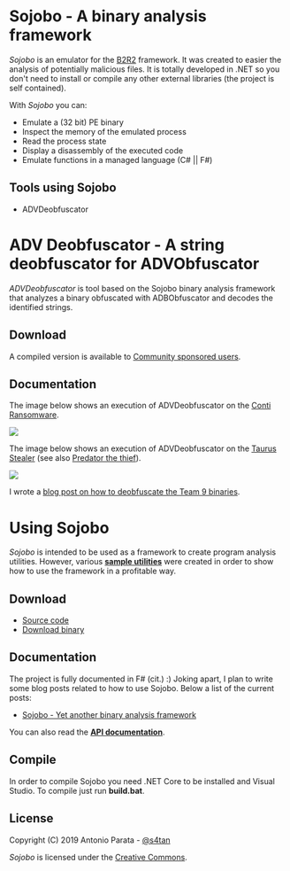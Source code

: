 # Sojobo - A binary analysis framework

_Sojobo_ is an emulator for the <a href="https://b2r2.org/" target="_blank">B2R2</a> framework. It was created to easier the analysis of potentially malicious files. It is totally developed in .NET so you don't need to install or compile any other external libraries (the project is self contained).

With _Sojobo_ you can:
* Emulate a (32 bit) PE binary
* Inspect the memory of the emulated process
* Read the process state
* Display a disassembly of the executed code
* Emulate functions in a managed language (C# || F#)

## Tools using Sojobo
- ADVDeobfuscator

# ADV Deobfuscator - A string deobfuscator for ADVObfuscator

_ADVDeobfuscator_ is tool based on the Sojobo binary analysis framework that analyzes a binary obfuscated with ADBObfuscator and decodes the identified strings.

## Download

A compiled version is available to <a href="https://github.com/sponsors/enkomio">Community sponsored users</a>.

## Documentation
The image below shows an execution of ADVDeobfuscator on the <a href="https://www.carbonblack.com/blog/tau-threat-discovery-conti-ransomware/">Conti Ransomware</a>.

<img src="https://github.com/enkomio/Sojobo/blob/master/Images/ADVDeobfuscator_Conti.gif">

The image below shows an execution of ADVDeobfuscator on the <a href="https://www.zscaler.com/blogs/security-research/taurus-new-stealer-town/">Taurus Stealer</a> (see also <a href="https://fumik0.com/2019/12/25/lets-play-again-with-predator-the-thief/">Predator the thief</a>).

<img src="https://github.com/enkomio/Sojobo/blob/master/Images/ADVDeobfuscator_taurus.gif">

I wrote a <a href="http://antonioparata.blogspot.com/2020/06/deobfuscating-c-advobfuscator-with.html">blog post on how to deobfuscate the Team 9 binaries</a>.

# Using Sojobo

_Sojobo_ is intended to be used as a framework to create program analysis utilities. However, various <a href="https://github.com/enkomio/Sojobo/tree/master/Src/Examples"><strong>sample utilities</strong></a> were created in order to show how to use the framework in a profitable way. 

## Download

 - [Source code][1]
 - [Download binary][2]

## Documentation
The project is fully documented in F# (cit.) :) Joking apart, I plan to write some blog posts related to how to use Sojobo. Below a list of the current posts:

 - <a href="https://antonioparata.blogspot.com/2019/05/sojobo-yet-another-binary-analysis.html">Sojobo - Yet another binary analysis framework</a>
 
You can also read the <strong><a href="https://github.com/enkomio/Sojobo/blob/master/DOCUMENTATION.md">API documentation</a></strong>.

## Compile

In order to compile Sojobo you need .NET Core to be installed and Visual Studio. To compile just run **build.bat**.

## License

Copyright (C) 2019 Antonio Parata - <a href="https://twitter.com/s4tan">@s4tan</a>

_Sojobo_ is licensed under the [Creative Commons](LICENSE.md).

  [1]: https://github.com/enkomio/sojobo/tree/master/Src
  [2]: https://github.com/enkomio/sojobo/releases/latest
